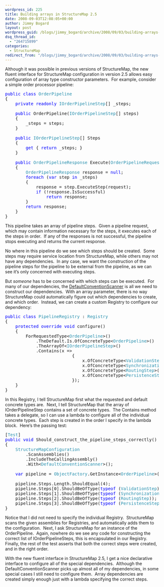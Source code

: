 ```yaml
---
wordpress_id: 225
title: Building arrays in StructureMap 2.5
date: 2008-09-03T12:08:05+00:00
author: Jimmy Bogard
layout: post
wordpress_guid: /blogs/jimmy_bogard/archive/2008/09/03/building-arrays-in-structuremap-2-5.aspx
dsq_thread_id:
  - "264715899"
categories:
  - StructureMap
redirect_from: "/blogs/jimmy_bogard/archive/2008/09/03/building-arrays-in-structuremap-2-5.aspx/"
---
```

Although it was possible in previous versions of StructureMap, the new fluent interface for StructureMap configuration in version 2.5 allows easy configuration of array type constructor parameters.&nbsp; For example, consider a simple order processor pipeline:

<pre><span style="color: blue">public class </span><span style="color: #2b91af">OrderPipeline
</span>{
    <span style="color: blue">private readonly </span><span style="color: #2b91af">IOrderPipelineStep</span>[] _steps;

    <span style="color: blue">public </span>OrderPipeline(<span style="color: #2b91af">IOrderPipelineStep</span>[] steps)
    {
        _steps = steps;
    }

    <span style="color: blue">public </span><span style="color: #2b91af">IOrderPipelineStep</span>[] Steps
    {
        <span style="color: blue">get </span>{ <span style="color: blue">return </span>_steps; }
    }

    <span style="color: blue">public </span><span style="color: #2b91af">OrderPipelineResponse </span>Execute(<span style="color: #2b91af">OrderPipelineRequest </span>request)
    {
        <span style="color: #2b91af">OrderPipelineResponse </span>response = <span style="color: blue">null</span>;
        <span style="color: blue">foreach </span>(<span style="color: blue">var </span>step <span style="color: blue">in </span>_steps)
        {
            response = step.ExecuteStep(request);
            <span style="color: blue">if </span>(!response.IsSuccessful)
                <span style="color: blue">return </span>response;
        }
        <span style="color: blue">return </span>response;
    }
}
</pre>

[](http://11011.net/software/vspaste)

This pipeline takes an array of pipeline steps.&nbsp; Given a pipeline request, which may contain information necessary for the steps, it executes each of the steps in order.&nbsp; If any of the responses is not successful, the pipeline stops executing and returns the current response.

No where in this pipeline do we see which steps should be created.&nbsp; Some steps may require service location from StructureMap, while others may not have any dependencies.&nbsp; In any case, we want the construction of the pipeline steps for the pipeline to be external from the pipeline, as we can see it&#8217;s only concerned with executing steps.

But _someone_ has to be concerned with which steps can be executed.&nbsp; For many of our dependencies, the [DefaultConventionScanner](http://www.lostechies.com/blogs/chad_myers/archive/2008/06/11/neat-tricks-with-structuremap.aspx) is all we need to construct our dependencies.&nbsp; With an array parameter, there is no way StructureMap could automatically figure out which dependencies to create, and which order.&nbsp; Instead, we can create a custom Registry to configure our dependency:

<pre><span style="color: blue">public class </span><span style="color: #2b91af">PipelineRegistry </span>: <span style="color: #2b91af">Registry
</span>{
    <span style="color: blue">protected override void </span>configure()
    {
        ForRequestedType&lt;<span style="color: #2b91af">OrderPipeline</span>&gt;()
            .TheDefault.Is.OfConcreteType&lt;<span style="color: #2b91af">OrderPipeline</span>&gt;()
            .TheArrayOf&lt;<span style="color: #2b91af">IOrderPipelineStep</span>&gt;()
            .Contains(x =&gt;
                          {
                              x.OfConcreteType&lt;<span style="color: #2b91af">ValidationStep</span>&gt;();
                              x.OfConcreteType&lt;<span style="color: #2b91af">SynchronizationStep</span>&gt;();
                              x.OfConcreteType&lt;<span style="color: #2b91af">RoutingStep</span>&gt;();
                              x.OfConcreteType&lt;<span style="color: #2b91af">PersistenceStep</span>&gt;();
                          });
    }
}
</pre>

[](http://11011.net/software/vspaste)

In this Registry, I tell StructureMap first what the requested and default concrete types are.&nbsp; Next, I tell StructureMap that the array of IOrderPipelineStep contains a set of concrete types.&nbsp; The Contains method takes a delegate, so I can use a lambda to configure all of the individual concrete types.&nbsp; Each step is created in the order I specify in the lambda block.&nbsp; Here&#8217;s the passing test:

<pre>[<span style="color: #2b91af">Test</span>]
<span style="color: blue">public void </span>Should_construct_the_pipeline_steps_correctly()
{
    <span style="color: #2b91af">StructureMapConfiguration
        </span>.ScanAssemblies()
        .IncludeTheCallingAssembly()
        .With&lt;<span style="color: #2b91af">DefaultConventionScanner</span>&gt;();

    <span style="color: blue">var </span>pipeline = <span style="color: #2b91af">ObjectFactory</span>.GetInstance&lt;<span style="color: #2b91af">OrderPipeline</span>&gt;();

    pipeline.Steps.Length.ShouldEqual(4);
    pipeline.Steps[0].ShouldBeOfType(<span style="color: blue">typeof </span>(<span style="color: #2b91af">ValidationStep</span>));
    pipeline.Steps[1].ShouldBeOfType(<span style="color: blue">typeof </span>(<span style="color: #2b91af">SynchronizationStep</span>));
    pipeline.Steps[2].ShouldBeOfType(<span style="color: blue">typeof </span>(<span style="color: #2b91af">RoutingStep</span>));
    pipeline.Steps[3].ShouldBeOfType(<span style="color: blue">typeof </span>(<span style="color: #2b91af">PersistenceStep</span>));
}
</pre>

[](http://11011.net/software/vspaste)

Notice that I did not need to specify the individual Registry.&nbsp; StructureMap scans the given assemblies for Registries, and automatically adds them to the configuration.&nbsp; Next, I ask StructureMap for an instance of the OrderPipeline.&nbsp; Again, nowhere do we see any code for constructing the correct list of IOrderPipelineSteps, this is encapsulated in our Registry.&nbsp; Finally, the rest of the test asserts that both the correct steps were created, and in the right order.

With the new fluent interface in StructureMap 2.5, I get a nice declarative interface to configure all of the special dependencies.&nbsp; Although the DefaultConventionScanner picks up almost all of my dependencies, in some special cases I still need to configure them.&nbsp; Array dependencies are created simply enough just with a lambda specifying the correct steps.
